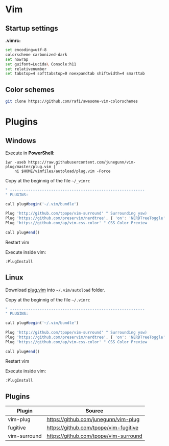 # Vim

## Startup settings

**.vimrc:**
```bash
set encoding=utf-8
colorscheme carbonized-dark
set nowrap
set guifont=Lucida\ Console:h11
set relativenumber
set tabstop=4 softtabstop=0 noexpandtab shiftwidth=4 smarttab
```

## Color schemes

```bash
git clone https://github.com/rafi/awesome-vim-colorschemes
```

# Plugins

## Windows

Execute in **PowerShell:**

```shell
iwr -useb https://raw.githubusercontent.com/junegunn/vim-plug/master/plug.vim |`
    ni $HOME/vimfiles/autoload/plug.vim -Force
```

Copy at the beginnig of the file `~/_vimrc`

```js
" -----------------------------------------------------------
" PLUGINS: 

call plug#begin('~/.vim/bundle')
 
Plug 'http://github.com/tpope/vim-surround' " Surrounding ysw)
Plug 'https://github.com/preservim/nerdtree', { 'on': 'NERDTreeToggle' }
Plug 'https://github.com/ap/vim-css-color' " CSS Color Preview
 
call plug#end()
```

Restart vim

Execute inside vim:

```js
:PlugInstall
```
## Linux

Download [plug.vim](https://raw.githubusercontent.com/junegunn/vim-plug/master/plug.vim) into `~/.vim/autoload` folder.

Copy at the beginnig of the file `~/.vimrc`

```js
" -----------------------------------------------------------
" PLUGINS: 

call plug#begin('~/.vim/bundle')
 
Plug 'http://github.com/tpope/vim-surround' " Surrounding ysw)
Plug 'https://github.com/preservim/nerdtree', { 'on': 'NERDTreeToggle' }
Plug 'https://github.com/ap/vim-css-color' " CSS Color Preview
 
call plug#end()
```

Restart vim

Execute inside vim:

```js
:PlugInstall
```

## Plugins

| Plugin | Source |
|-|-|
|vim-plug|https://github.com/junegunn/vim-plug|
|fugitive|https://github.com/tpope/vim-fugitive|
|vim-surround|https://github.com/tpope/vim-surround| 

